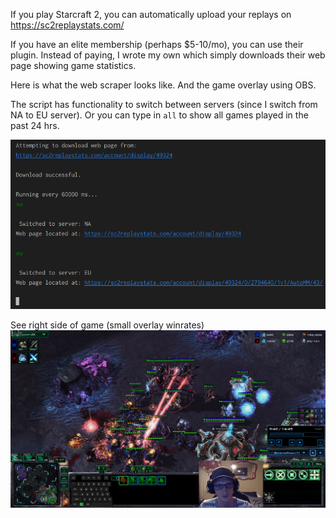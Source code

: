 If you play Starcraft 2, you can automatically upload your replays on https://sc2replaystats.com/

If you have an elite membership (perhaps $5-10/mo), you can use their plugin. Instead of paying, I wrote my own which simply downloads their web page showing game statistics.  

Here is what the web scraper looks like. And the game overlay using OBS.  

The script has functionality to switch between servers (since I switch from NA to EU server). Or you can type in `all` to show all games played in the past 24 hrs.  

![](img/SC2-stats-shell.png)

See right side of game (small overlay winrates)
![OBS overlay](img/SC2-stats-ingame.png)


